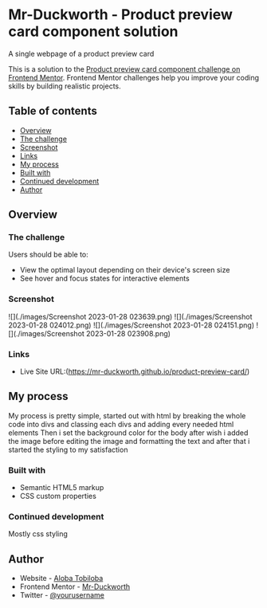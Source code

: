 
# Mr-Duckworth - Product preview card component solution

 A single webpage of a product preview card 

This is a solution to the [Product preview card component challenge on Frontend Mentor](https://www.frontendmentor.io/challenges/product-preview-card-component-GO7UmttRfa). Frontend Mentor challenges help you improve your coding skills by building realistic projects. 

## Table of contents

  - [Overview](#overview)
  - [The challenge](#the-challenge)
  - [Screenshot](#screenshot)
  - [Links](#links)
  - [My process](#my-process)
  - [Built with](#built-with)
  - [Continued development](#continued-development)
  - [Author](#author)


## Overview

### The challenge

Users should be able to:

- View the optimal layout depending on their device's screen size
- See hover and focus states for interactive elements

### Screenshot

![](./images/Screenshot 2023-01-28 023639.png)
![](./images/Screenshot 2023-01-28 024012.png)
![](./images/Screenshot 2023-01-28 024151.png)
![](./images/Screenshot 2023-01-28 023908.png)

### Links

- Live Site URL:(https://mr-duckworth.github.io/product-preview-card/)

## My process
My process is pretty simple, started out with html by breaking the whole code into divs and classing each divs and adding every needed html elements
Then i set the background color for the body after wish i added the image before editing the image and formatting the text and after that i started the styling to my satisfaction 
### Built with

- Semantic HTML5 markup
- CSS custom properties

### Continued development

Mostly css styling

## Author

- Website - [Aloba Tobiloba](https://www.your-site.com)
- Frontend Mentor - [Mr-Duckworth](https://www.frontendmentor.io/profile/Mr-Duckworth)
- Twitter - [@yourusername](https://www.twitter.com/ALife_OfPain)
